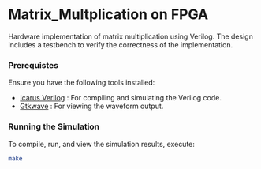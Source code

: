 # Matrix_Multplication on FPGA

Hardware implementation of matrix multiplication using Verilog. The design includes a testbench to verify the correctness of the implementation.

### Prerequistes 

Ensure you have the following tools installed:
- [Icarus Verilog](https://steveicarus.github.io/iverilog/usage/installation.html) : For compiling and simulating the Verilog code.
- [Gtkwave](https://gtkwave.github.io/gtkwave/index.html) : For viewing the waveform output.

### Running the Simulation

To compile, run, and view the simulation results, execute:
```sh
make
```
